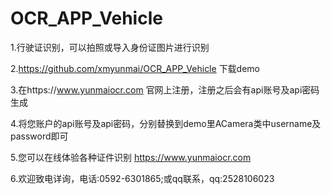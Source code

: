 # OCR_APP_Vehicle

1.行驶证识别，可以拍照或导入身份证图片进行识别

2.https://github.com/xmyunmai/OCR_APP_Vehicle 下载demo

3.在https://www.yunmaiocr.com 官网上注册，注册之后会有api账号及api密码生成

4.将您账户的api账号及api密码，分别替换到demo里ACamera类中username及password即可

5.您可以在线体验各种证件识别 https://www.yunmaiocr.com

6.欢迎致电详询，电话:0592-6301865;或qq联系，qq:2528106023
